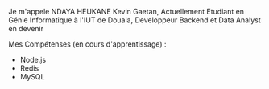 Je m'appele NDAYA HEUKANE Kevin Gaetan,
Actuellement Etudiant en Génie Informatique à l'IUT de Douala, Developpeur Backend et Data Analyst en devenir 

Mes Compétenses (en cours d'apprentissage) : 
- Node.js
- Redis
- MySQL
